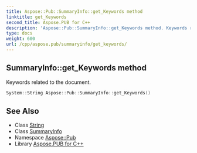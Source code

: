 ```yaml
---
title: Aspose::Pub::SummaryInfo::get_Keywords method
linktitle: get_Keywords
second_title: Aspose.PUB for C++
description: 'Aspose::Pub::SummaryInfo::get_Keywords method. Keywords related to the document in C++.'
type: docs
weight: 600
url: /cpp/aspose.pub/summaryinfo/get_keywords/
---
```

## SummaryInfo::get_Keywords method


Keywords related to the document.

```cpp
System::String Aspose::Pub::SummaryInfo::get_Keywords()
```

## See Also

* Class [String](../../../system/string/)
* Class [SummaryInfo](../)
* Namespace [Aspose::Pub](../../)
* Library [Aspose.PUB for C++](../../../)
